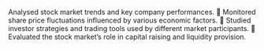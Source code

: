 Analysed stock market trends and key company performances.
 Monitored share price fluctuations influenced by various economic factors.
 Studied investor strategies and trading tools used by different market participants.
 Evaluated the stock market’s role in capital raising and liquidity provision.
